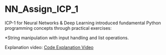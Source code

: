 # NN_Assign_ICP_1

ICP-1 for Neural Networks & Deep Learning introduced fundamental Python programming concepts through practical exercises:

*String manipulation with input handling and list operations.

Explanation video:  [Code Explanation Video](https://drive.google.com/file/d/1-LmlYPsUHGtgkoltwrwh5hUsM3jo0obJ/view?usp=drive_link)
